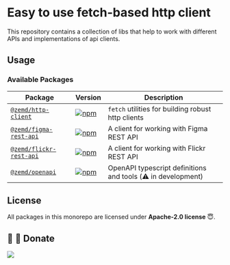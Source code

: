 # Easy to use fetch-based http client

This repository contains a collection of libs that help to work with different APIs and implementations of api clients.

## Usage

### Available Packages

| Package                                       | Version                                                                                                                                             | Description                                                  |
| --------------------------------------------- | --------------------------------------------------------------------------------------------------------------------------------------------------- | ------------------------------------------------------------ |
| [`@zemd/http-client`](./packages/http-client) | [![npm](https://img.shields.io/npm/v/@zemd/http-client?color=0000ff&label=npm&labelColor=000)](https://npmjs.com/package/@zemd/http-client)         | `fetch` utilities for building robust http clients           |
| [`@zemd/figma-rest-api`](./apis/figma)        | [![npm](https://img.shields.io/npm/v/@zemd/figma-rest-api?color=0000ff&label=npm&labelColor=000)](https://npmjs.com/package/@zemd/figma-rest-api)   | A client for working with Figma REST API                     |
| [`@zemd/flickr-rest-api`](./apis/flickr)      | [![npm](https://img.shields.io/npm/v/@zemd/flickr-rest-api?color=0000ff&label=npm&labelColor=000)](https://npmjs.com/package/@zemd/flickr-rest-api) | A client for working with Flickr REST API                    |
| [`@zemd/openapi`](./packages/openapi)         | [![npm](https://img.shields.io/npm/v/@zemd/openapi?color=0000ff&label=npm&labelColor=000)](https://npmjs.com/package/@zemd/openapi)                 | OpenAPI typescript definitions and tools (⚠️ in development) |

## License

All packages in this monorepo are licensed under **Apache-2.0 license** 😇.

## 💙 💛 Donate

[![](https://img.shields.io/static/v1?label=UNITED24&message=support%20Ukraine&color=blue)](https://u24.gov.ua/)
